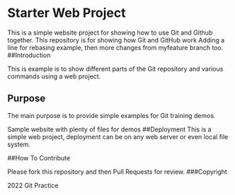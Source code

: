 # Starter Web Project

This is a simple website project for showing how to use Git and Github together.
This repository is for showing how Git and GitHub work
Adding a line for rebasing example, then more changes from myfeature branch too.
##Introduction

This is example is to show different parts of the Git repository and various commands using a web project.

## Purpose
The main purpose is to provide simple examples for Git training demos. 

Sample website with plenty of files for demos
##Deployment 
This is a simple web project, deployment can be on any web server or even local file system.

##How To Contribute

Please fork this repository and then Pull Requests for review.
###Copyright

2022 Git Practice